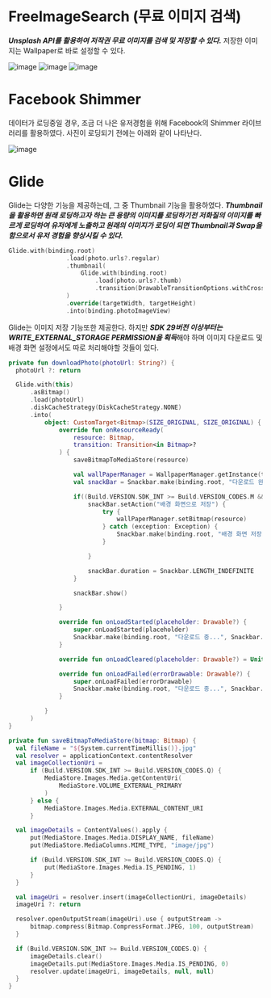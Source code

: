 
# FreeImageSearch (무료 이미지 검색)
***Unsplash API를 활용하여 저작권 무료 이미지를 검색 및 저장할 수 있다.*** 저장한 이미지는 Wallpaper로 바로 설정할 수 있다.

![image](https://user-images.githubusercontent.com/67175445/228841384-2b25888d-7d79-4ee9-9d7e-e17d17d64e7f.png)
![image](https://user-images.githubusercontent.com/67175445/228841660-4a6c699d-ce9d-4130-bbdc-fe84efc05b3c.png)
![image](https://user-images.githubusercontent.com/67175445/228841872-c4000732-2a4c-43d6-824b-4e6fa75d51c8.png)


# Facebook Shimmer
데이터가 로딩중일 경우, 조금 더 나은 유저경험을 위해 Facebook의 Shimmer 라이브러리를 활용하였다. 사진이 로딩되기 전에는 아래와 같이 나타난다.

![image](https://user-images.githubusercontent.com/67175445/228843092-b6c441ec-0280-4685-a6d8-bf20b9482269.png)

# Glide
Glide는 다양한 기능을 제공하는데, 그 중 Thumbnail 기능을 활용하였다. ***Thumbnail을 활용하면 원래 로딩하고자 하는 큰 용량의 이미지를 로딩하기전 저화질의 이미지를 빠르게 로딩하여 유저에게 노출하고 원래의 이미지가 로딩이 되면 Thumbnail과 Swap을 함으로서 유저 경험을 향상시킬 수 있다.***

```kotlin
Glide.with(binding.root)
                .load(photo.urls?.regular)
                .thumbnail(
                    Glide.with(binding.root)
                        .load(photo.urls?.thumb)
                        .transition(DrawableTransitionOptions.withCrossFade())
                )
                .override(targetWidth, targetHeight)
                .into(binding.photoImageView)

```

Glide는 이미지 저장 기능또한 제공한다. 하지만 ***SDK 29버전 이상부터는 WRITE_EXTERNAL_STORAGE PERMISSION을 획득***해야 하며 이미지 다운로드 및 배경 화면 설정에서도 따로 처리해야할 것들이 있다.

```kotlin
private fun downloadPhoto(photoUrl: String?) {
  photoUrl ?: return

  Glide.with(this)
      .asBitmap()
      .load(photoUrl)
      .diskCacheStrategy(DiskCacheStrategy.NONE)
      .into(
          object: CustomTarget<Bitmap>(SIZE_ORIGINAL, SIZE_ORIGINAL) {
              override fun onResourceReady(
                  resource: Bitmap,
                  transition: Transition<in Bitmap>?
              ) {
                  saveBitmapToMediaStore(resource)

                  val wallPaperManager = WallpaperManager.getInstance(this@MainActivity)
                  val snackBar = Snackbar.make(binding.root, "다운로드 완료", Snackbar.LENGTH_SHORT)

                  if((Build.VERSION.SDK_INT >= Build.VERSION_CODES.M &&wallPaperManager.isWallpaperSupported) && (Build.VERSION.SDK_INT >= Build.VERSION_CODES.N && wallPaperManager.isSetWallpaperAllowed)) {
                      snackBar.setAction("배경 화면으로 저장") {
                          try {
                              wallPaperManager.setBitmap(resource)
                          } catch (exception: Exception) {
                              Snackbar.make(binding.root, "배경 화면 저장 실패", Snackbar.LENGTH_SHORT)
                          }

                      }

                      snackBar.duration = Snackbar.LENGTH_INDEFINITE
                  }

                  snackBar.show()

              }

              override fun onLoadStarted(placeholder: Drawable?) {
                  super.onLoadStarted(placeholder)
                  Snackbar.make(binding.root, "다운로드 중...", Snackbar.LENGTH_INDEFINITE).show()
              }

              override fun onLoadCleared(placeholder: Drawable?) = Unit

              override fun onLoadFailed(errorDrawable: Drawable?) {
                  super.onLoadFailed(errorDrawable)
                  Snackbar.make(binding.root, "다운로드 중...", Snackbar.LENGTH_SHORT).show()
              }

          }
      )
}

private fun saveBitmapToMediaStore(bitmap: Bitmap) {
  val fileName = "${System.currentTimeMillis()}.jpg"
  val resolver = applicationContext.contentResolver
  val imageCollectionUri =
      if (Build.VERSION.SDK_INT >= Build.VERSION_CODES.Q) {
          MediaStore.Images.Media.getContentUri(
              MediaStore.VOLUME_EXTERNAL_PRIMARY
          )
      } else {
          MediaStore.Images.Media.EXTERNAL_CONTENT_URI
      }

  val imageDetails = ContentValues().apply {
      put(MediaStore.Images.Media.DISPLAY_NAME, fileName)
      put(MediaStore.MediaColumns.MIME_TYPE, "image/jpg")

      if (Build.VERSION.SDK_INT >= Build.VERSION_CODES.Q) {
          put(MediaStore.Images.Media.IS_PENDING, 1)
      }
  }

  val imageUri = resolver.insert(imageCollectionUri, imageDetails)
  imageUri ?: return

  resolver.openOutputStream(imageUri).use { outputStream ->
      bitmap.compress(Bitmap.CompressFormat.JPEG, 100, outputStream)
  }

  if (Build.VERSION.SDK_INT >= Build.VERSION_CODES.Q) {
      imageDetails.clear()
      imageDetails.put(MediaStore.Images.Media.IS_PENDING, 0)
      resolver.update(imageUri, imageDetails, null, null)
  }
}
```

